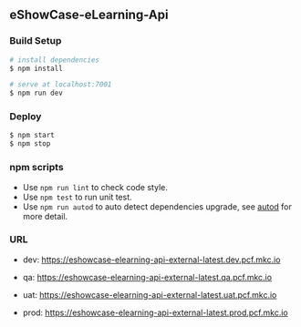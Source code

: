 ## eShowCase-eLearning-Api

 
### Build Setup

```bash
# install dependencies
$ npm install

# serve at localhost:7001
$ npm run dev

```

### Deploy

```bash
$ npm start
$ npm stop
```

### npm scripts

- Use `npm run lint` to check code style.
- Use `npm test` to run unit test.
- Use `npm run autod` to auto detect dependencies upgrade, see [autod](https://www.npmjs.com/package/autod) for more detail.

### URL 

- dev: https://eshowcase-elearning-api-external-latest.dev.pcf.mkc.io

- qa: https://eshowcase-elearning-api-external-latest.qa.pcf.mkc.io

- uat: https://eshowcase-elearning-api-external-latest.uat.pcf.mkc.io

- prod: https://eshowcase-elearning-api-external-latest.prod.pcf.mkc.io
